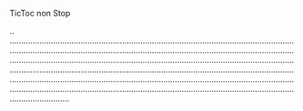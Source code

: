 TicToc non Stop

..
..................................................................................................................................................................................................................................................................................................................................................................................................................................................................................................................................................................................................................................................................................................................................................................................................